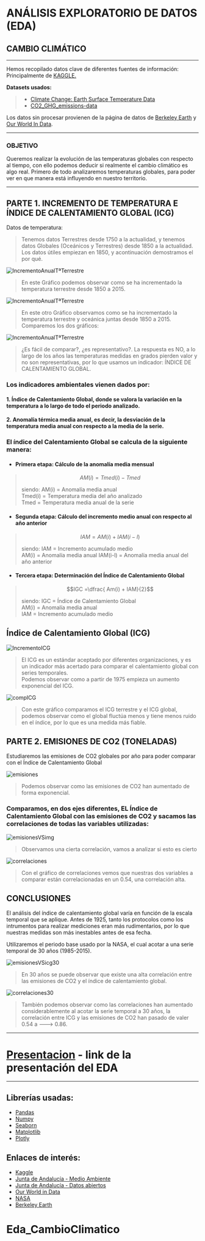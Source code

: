 # **ANÁLISIS EXPLORATORIO DE DATOS (EDA)**
## **CAMBIO CLIMÁTICO**
---
Hemos recopilado datos clave de diferentes fuentes de información: Principalmente de [KAGGLE.](https://www.kaggle.com/datasets)  


**Datasets usados:**
> * [Climate Change: Earth Surface Temperature Data](https://www.kaggle.com/datasets/berkeleyearth/climate-change-earth-surface-temperature-data)
> * [CO2_GHG_emissions-data](https://www.kaggle.com/datasets/yoannboyere/co2-ghg-emissionsdata)


Los datos sin procesar provienen de la página de datos de [Berkeley Earth](http://berkeleyearth.org/) y [Our World In Data](https://ourworldindata.org/). 
 
----
### **OBJETIVO**
Queremos realizar la evolución de las temperaturas globales con respecto al tiempo, con ello podemos deducir si realmente el cambio climático es algo real. Primero de todo analizaremos temperaturas globales, para poder ver en que manera está influyendo en nuestro territorio. 

----

## **PARTE 1. INCREMENTO DE TEMPERATURA E ÍNDICE DE CALENTAMIENTO GLOBAL (ICG)**
Datos de temperatura:
>Tenemos datos Terrestres desde 1750 a la actualidad, y tenemos datos Globales (Oceánicos y Terrestres) desde 1850 a la actualidad. Los datos útiles empiezan en 1850, y acontinuación demostramos el por qué.

![IncrementoAnualTªTerrestre](./img/incrementoTEMPterr.png)
>En este Gráfico podemos observar como se ha incrementado la temperatura terrestre desde 1850 a 2015.  

![IncrementoAnualTªTerrestre](./img/incrementoTEMPglob.png)
>En este otro Gráfico observamos como se ha incrementado la temperatura terrestre y oceánica juntas desde 1850 a 2015.  
>Comparemos los dos gráficos:

![IncrementoAnualTªTerrestre](./img/compTEMP.png)
>¿Es fácil de comparar?, ¿es representativo?. La respuesta es NO, a lo largo de los años las temperaturas medidas en grados pierden valor y no son representativas, por lo que usamos un indicador: ÍNDICE DE CALENTAMIENTO GLOBAL.

### Los indicadores ambientales vienen dados por:
#### 1. Índice de Calentamiento Global, donde se valora la variación en la temperatura a lo largo de todo el periodo analizado.

#### 2. Anomalía térmica media anual, es decir, la desviación de la temperatura media anual con respecto a la media de la serie.

### El índice del Calentamiento Global se calcula de la siguiente manera:

* #### Primera etapa: Cálculo de la anomalía media mensual
>$$AM(i) = Tmed(i) - Tmed$$
>
>siendo:
>AM(i) = Anomalía media anual  
>Tmed(i) = Temperatura media del año analizado  
>Tmed = Temperatura media anual de la serie  
  
* #### Segunda etapa: Cálculo del incremento medio anual con respecto al año anterior
>$$IAM = AM(i) + IAM(i-l)$$
>
>siendo:
>IAM = Incremento acumulado medio  
>AM(i) = Anomalía media anual
>IAM(i-l) = Anomalía media anual del año anterior

* #### Tercera etapa: Determinación del Índice de Calentamiento Global
>$$IGC =\dfrac{ Am(i) + IAM}{2}$$
>
>siendo:
>IGC = Índice de Calentamiento Global  
>AM(i) = Anomalía media anual   
>IAM = Incremento acumulado medio  

## Índice de Calentamiento Global (ICG)
![IncrementoICG](./img/ICG.png)
> El ICG es un estándar aceptado por diferentes organizaciones, y es un indicador más acertado para comparar el calentamiento global con series temporales.  
>Podemos observar como a partir de 1975 empieza un aumento exponencial del ICG.

![compICG](./img/compICG.png)
> Con este gráfico comparamos el ICG terrestre y el ICG global, podemos observar como el global fluctúa menos y tiene menos ruido en el índice, por lo que es una medida más fiable.

## **PARTE 2. EMISIONES DE CO2 (TONELADAS)**
Estudiaremos las emisiones de CO2 globales por año para poder comparar con el Índice de Calentamiento Global

![emisiones](./img/emisiones.png)
>Podemos observar como las emisiones de CO2 han aumentado de forma exponencial.

### Comparamos, en dos ejes diferentes, EL Índice de Calentamiento Global con las emisiones de CO2 y sacamos las correlaciones de todas las variables utilizadas:

![emisionesVSimg](./img/emisionesVsICG.png)
>Observamos una cierta correlación, vamos a analizar si esto es cierto

![correlaciones](./img/corr.png)
> Con el gráfico de correlaciones vemos que nuestras dos variables a comparar están correlacionadas en un 0.54, una correlación alta.

## **CONCLUSIONES**
El análisis del índice de calentamiento global varía en función de la escala temporal que se aplique. Antes de 1925, tanto los protocolos como los intrumentos para realizar mediciones eran más rudimentarios, por lo que nuestras medidas son más inestables antes de esa fecha.

Utilizaremos el periodo base usado por la NASA, el cual acotar a una serie temporal de 30 años (1985-2015).

![emisionesVSicg30](./img/emisionesVsICG30.png)
>En 30 años se puede observar que existe una alta correlación entre las emisiones de CO2 y el índice de calentamiento global.

![correlaciones30](./img/corr30.png)
> También podemos observar como las correlaciones han aumentado considerablemente al acotar la serie temporal a 30 años, la correlación entre ICG y las emisiones de CO2 han pasado de valer 0.54 a ---> 0.86.

----
# [Presentacion](https://www.canva.com/design/DAFAzyXCJd0/-UbMAvKws2DWCxy0MGqKvA/view?utm_content=DAFAzyXCJd0&utm_campaign=designshare&utm_medium=link&utm_source=publishsharelink) - link de la presentación del EDA

---
## Librerías usadas:
* [Pandas](https://pandas.pydata.org/docs/)
* [Numpy](https://numpy.org/doc/)
* [Seaborn](https://seaborn.pydata.org/)
* [Matplotlib](https://matplotlib.org/)
* [Plotly](https://plotly.com/python/)

## Enlaces de interés:
* [Kaggle](https://www.kaggle.com/datasets)
* [Junta de Andalucía - Medio Ambiente](https://www.juntadeandalucia.es/medioambiente/portal/home)
* [Junta de Andalucía - Datos abiertos](https://www.juntadeandalucia.es/datosabiertos/portal/)
* [Our World in Data](https://ourworldindata.org/)
* [NASA](https://www.nasa.gov/)
* [Berkeley Earth](http://berkeleyearth.org/)
# Eda_CambioClimatico
